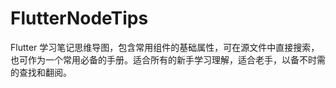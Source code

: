 # FlutterNodeTips
Flutter 学习笔记思维导图，包含常用组件的基础属性，可在源文件中直接搜索，也可作为一个常用必备的手册。适合所有的新手学习理解，适合老手，以备不时需的查找和翻阅。
